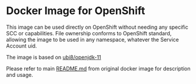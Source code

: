 <!--
  Licensed to the Apache Software Foundation (ASF) under one or more
  contributor license agreements.  See the NOTICE file distributed with
  this work for additional information regarding copyright ownership.
  The ASF licenses this file to You under the Apache License, Version 2.0
  (the "License"); you may not use this file except in compliance with
  the License.  You may obtain a copy of the License at
      http://www.apache.org/licenses/LICENSE-2.0
  Unless required by applicable law or agreed to in writing, software
  distributed under the License is distributed on an "AS IS" BASIS,
  WITHOUT WARRANTIES OR CONDITIONS OF ANY KIND, either express or implied.
  See the License for the specific language governing permissions and
  limitations under the License.
-->

# Docker Image for OpenShift

This image can be used directly on OpenShift without needing any specific SCC or capabilities. File ownership conforms to OpenShift standard, allowing the image to be used in any namespace, whatever the Service Account uid.

The image is based on [ubi8/openjdk-11](https://catalog.redhat.com/software/containers/ubi8/openjdk-11/5dd6a4b45a13461646f677f4)

Please refer to main [README.md](../dockerhub/README.md) from original docker image for description and usage.
